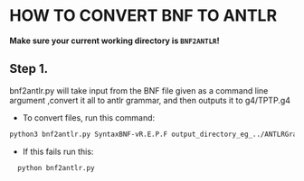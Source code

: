 # HOW TO CONVERT BNF TO ANTLR

**Make sure your current working directory is `BNF2ANTLR`!**

## Step 1.

bnf2antlr.py will take input from the BNF file given as a command line argument ,convert it 
all to antlr grammar, and then outputs it to g4/TPTP.g4

- To convert files, run this command:

```bash
python3 bnf2antlr.py SyntaxBNF-vR.E.P.F output_directory_eg_../ANTLRGrammar
```

- If this fails run this:

```bash
  python bnf2antlr.py
```

